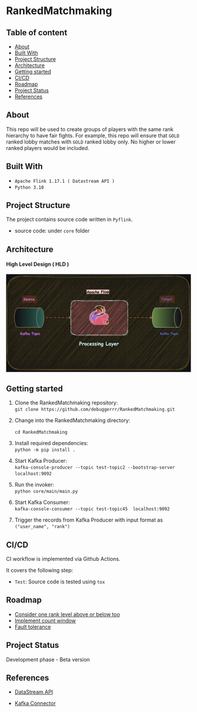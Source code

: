 # RankedMatchmaking

## Table of content

+ [About](#about)
+ [Built With](#built-with)
+ [Project Structure](#project-structure)
+ [Architecture](#architecture)
+ [Getting started](#getting-started)
+ [CI/CD](#cicd)
+ [Roadmap](#roadmap)
+ [Project Status](#project-status)
+ [References](#references)

## About

This repo will be used to create groups of players with the same rank hierarchy to have fair fights. For example, this repo
will ensure that `GOLD` ranked lobby matches with `GOLD` ranked lobby only. No higher or lower ranked players would be included.

## Built With

* `Apache Flink 1.17.1 ( Datastream API )`
* `Python 3.10`

## Project Structure

The project contains source code written in `Pyflink`.
* source code: under `core` folder

## Architecture

#### High Level Design ( HLD )

![HLD](docs/RankedMatchmaking.gif)


## Getting started

1) Clone the RankedMatchmaking repository:  
   `git clone https://github.com/debuggerrr/RankedMatchmaking.git`  


2) Change into the RankedMatchmaking directory:  

   `cd RankedMatchmaking`  


3) Install required dependencies:  
   `python -m pip install .`  


4) Start Kafka Producer:  
   `kafka-console-producer --topic test-topic2 --bootstrap-server localhost:9092`  


5) Run the invoker:  
   `python core/main/main.py`  


6) Start Kafka Consumer:  
   `kafka-console-consumer --topic test-topic45  localhost:9092`   


7) Trigger the records from Kafka Producer with input format as `("user_name", "rank")`


## CI/CD
CI workflow is implemented via Github Actions.

It covers the following step:
* `Test`: Source code is tested using `tox`

## Roadmap  

- [Consider one rank level above or below too](https://github.com/debuggerrr/RankedMatchmaking/issues/33)
- [Implement count window](https://github.com/debuggerrr/RankedMatchmaking/issues/31)
- [Fault tolerance](https://github.com/debuggerrr/RankedMatchmaking/issues/30)  


## Project Status
Development phase - Beta version

## References

- [DataStream API](https://nightlies.apache.org/flink/flink-docs-release-1.17/docs/dev/datastream/overview/)  

- [Kafka Connector](https://nightlies.apache.org/flink/flink-docs-release-1.17/docs/connectors/datastream/kafka/)
